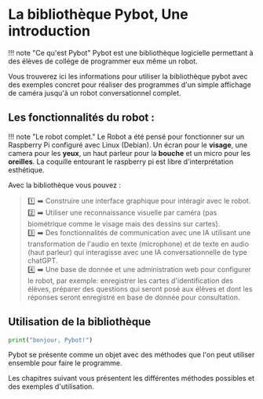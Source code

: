 # La bibliothèque Pybot, Une introduction

!!! note "Ce qu'est Pybot"
    Pybot est une bibliothèque logicielle permettant à des élèves de collége de programmer eux même un robot.

Vous trouverez ici les informations pour utiliser la bibliothèque pybot avec des exemples concret pour réaliser des programmes d'un simple affichage de caméra jusqu'à un robot conversationnel complet.


## Les fonctionnalités du robot :

!!! note "Le robot complet."
    Le Robot a été pensé pour fonctionner sur un Raspberry Pi configuré avec Linux (Debian). Un écran pour le **visage**, une camera pour les **yeux**, un haut parleur pour la **bouche** et un micro pour les **oreilles**. La coquille entourant le raspberry pi est libre d'interprétation esthétique.

Avec la bibliothèque vous pouvez :

> :one: :arrow_right: Construire une interface graphique pour intéragir avec le robot.  
:two: :arrow_right: Utiliser une reconnaissance visuelle par caméra (pas biométrique comme le visage mais des dessins sur cartes).  
:three: :arrow_right: Des fonctionnalités de communication avec une IA utilisant une transformation de l'audio en texte (microphone) et de texte en audio (haut parleur) qui interagisse avec une IA conversationnelle de type chatGPT.  
:four: :arrow_right: Une base de donnée et une administration web pour configurer le robot, par exemple: enregistrer les cartes d'identification des élèves, préparer des questions qui seront posé aux élèves et dont les réponses seront enregistré en base de donnée pour consultation.


## Utilisation de la bibliothèque

```python
print("bonjour, Pybot!")
```

Pybot se présente comme un objet avec des méthodes que l'on peut utiliser ensemble pour faire le programme.

Les chapitres suivant vous présentent les différentes méthodes possibles et des exemples d'utilisation.
